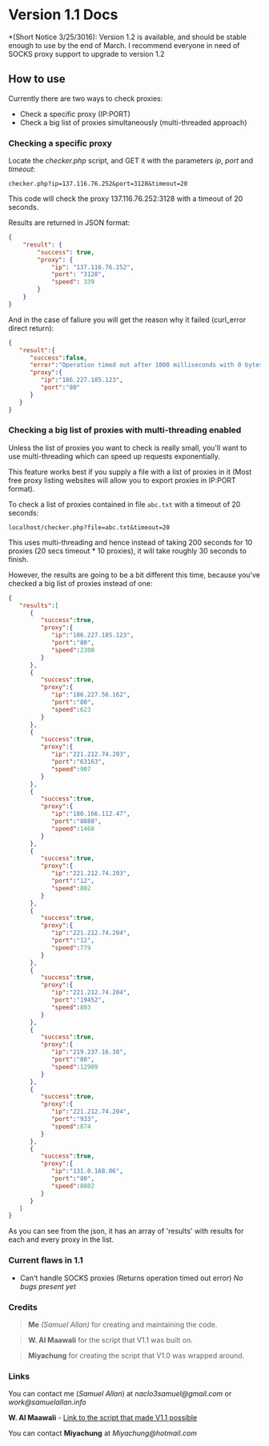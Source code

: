 # Version 1.1 Docs
*(Short Notice 3/25/3016): Version 1.2 is available, and should be stable enough to use by the end of March. I recommend everyone in need of SOCKS proxy support to upgrade to version 1.2

## How to use
Currently there are two ways to check proxies:
- Check a specific proxy (IP:PORT)
- Check a big list of proxies simultaneously (multi-threaded approach)

### Checking a specific proxy
Locate the *checker.php* script, and GET it with the parameters *ip*, *port* and *timeout*:

```
checker.php?ip=137.116.76.252&port=3128&timeout=20
```

This code will check the proxy 137.116.76.252:3128 with a timeout of 20 seconds.

Results are returned in JSON format:

```json
{
    "result": {
        "success": true,
        "proxy": {
            "ip": "137.116.76.252",
            "port": "3128",
            "speed": 339
        }
    }
}
```
And in the case of faliure you will get the reason why it failed (curl_error direct return):

```json
{
   "result":{
      "success":false,
      "error":"Operation timed out after 1000 milliseconds with 0 bytes received",
      "proxy":{
         "ip":"186.227.185.123",
         "port":"80"
      }
   }
}
```

### Checking a big list of proxies with multi-threading enabled
Unless the list of proxies you want to check is really small, you'll want to use multi-threading which can speed up requests exponentially.

This feature works best if you supply a file with a list of proxies in it (Most free proxy listing websites will allow you to export proxies in IP:PORT format).

To check a list of proxies contained in file `abc.txt` with a timeout of 20 seconds:

```
localhost/checker.php?file=abc.txt&timeout=20
```

This uses multi-threading and hence instead of taking 200 seconds for 10 proxies 
(20 secs timeout * 10 proxies), it will take roughly 30 seconds to finish.

However, the results are going to be a bit different this time, because you've checked a big list of proxies instead of one:

```json
{
   "results":[
      {
         "success":true,
         "proxy":{
            "ip":"186.227.185.123",
            "port":"80",
            "speed":2300
         }
      },
      {
         "success":true,
         "proxy":{
            "ip":"186.227.56.162",
            "port":"80",
            "speed":623
         }
      },
      {
         "success":true,
         "proxy":{
            "ip":"221.212.74.203",
            "port":"63163",
            "speed":907
         }
      },
      {
         "success":true,
         "proxy":{
            "ip":"180.166.112.47",
            "port":"8888",
            "speed":1468
         }
      },
      {
         "success":true,
         "proxy":{
            "ip":"221.212.74.203",
            "port":"12",
            "speed":802
         }
      },
      {
         "success":true,
         "proxy":{
            "ip":"221.212.74.204",
            "port":"12",
            "speed":779
         }
      },
      {
         "success":true,
         "proxy":{
            "ip":"221.212.74.204",
            "port":"19452",
            "speed":803
         }
      },
      {
         "success":true,
         "proxy":{
            "ip":"219.237.16.38",
            "port":"80",
            "speed":12909
         }
      },
      {
         "success":true,
         "proxy":{
            "ip":"221.212.74.204",
            "port":"933",
            "speed":874
         }
      },
      {
         "success":true,
         "proxy":{
            "ip":"131.0.168.86",
            "port":"80",
            "speed":8802
         }
      }
   ]
}  
```

As you can see from the json, it has an array of 'results' with results for each and every proxy in the list.






### Current flaws in 1.1
- Can't handle SOCKS proxies (Returns operation timed out error)
_No bugs present yet_

### Credits

> **Me** _(Samuel Allan)_ for creating and maintaining the code.

> **W. Al Maawali** for the script that V1.1 was built on.

> **Miyachung** for creating the script that V1.0 was wrapped around.

### Links
You can contact me (*Samuel Allan*) at _naclo3samuel@gmail.com_ or _work@samuelallan.info_

**W. Al Maawali** - [Link to the script that made V1.1 possible](https://www.digi77.com/validating-proxy-via-php/)

You can contact **Miyachung** at _Miyachung@hotmail.com_

